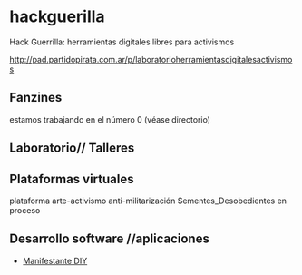 hackguerilla
============

Hack Guerrilla: herramientas digitales libres para activismos

http://pad.partidopirata.com.ar/p/laboratorioherramientasdigitalesactivismos

## Fanzines

estamos trabajando en el número 0 (véase directorio)

## Laboratorio// Talleres


## Plataformas virtuales

plataforma arte-activismo anti-militarización Sementes_Desobedientes en proceso



## Desarrollo software //aplicaciones

* [Manifestante DIY]


[Manifestante DIY]: https://github.com/b4zz4/ManifestanteXXI
